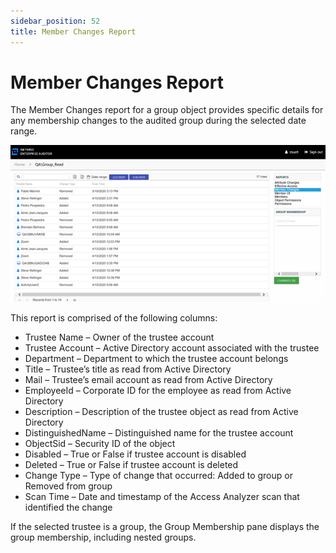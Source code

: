 ```yaml
---
sidebar_position: 52
title: Member Changes Report
---
```


# Member Changes Report

The Member Changes report for a group object provides specific details for any membership changes to the audited group during the selected date range.

![Member Changes report](../../../../../../../static/Content/Resources/Images/Access/InformationCenter/ResourceAudit/Group/MemberChanges.png "Member Changes report")

This report is comprised of the following columns:

* Trustee Name – Owner of the trustee account
* Trustee Account – Active Directory account associated with the trustee
* Department – Department to which the trustee account belongs
* Title – Trustee’s title as read from Active Directory
* Mail – Trustee’s email account as read from Active Directory
* EmployeeId – Corporate ID for the employee as read from Active Directory
* Description – Description of the trustee object as read from Active Directory
* DistinguishedName – Distinguished name for the trustee account
* ObjectSid – Security ID of the object
* Disabled – True or False if trustee account is disabled
* Deleted – True or False if trustee account is deleted
* Change Type – Type of change that occurred: Added to group or Removed from group
* Scan Time – Date and timestamp of the Access Analyzer scan that identified the change

If the selected trustee is a group, the Group Membership pane displays the group membership, including nested groups.